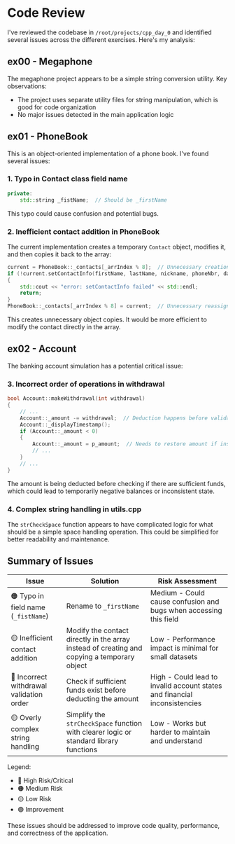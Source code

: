 # Code Review

I've reviewed the codebase in `/root/projects/cpp_day_0` and identified several issues across the different exercises. Here's my analysis:

## ex00 - Megaphone

The megaphone project appears to be a simple string conversion utility. Key observations:

- The project uses separate utility files for string manipulation, which is good for code organization
- No major issues detected in the main application logic

## ex01 - PhoneBook

This is an object-oriented implementation of a phone book. I've found several issues:

### 1. Typo in Contact class field name
```cpp
private:
    std::string _fistName;  // Should be _firstName
```
This typo could cause confusion and potential bugs.

### 2. Inefficient contact addition in PhoneBook

The current implementation creates a temporary `Contact` object, modifies it, and then copies it back to the array:

```cpp
current = PhoneBook::_contacts[_arrIndex % 8];  // Unnecessary creation and copy
if (!current.setContactInfo(firstName, lastName, nickname, phoneNbr, darkestSecret))
{
    std::cout << "error: setContactInfo failed" << std::endl;
    return;
}
PhoneBook::_contacts[_arrIndex % 8] = current;  // Unnecessary reassignment
```

This creates unnecessary object copies. It would be more efficient to modify the contact directly in the array.

## ex02 - Account

The banking account simulation has a potential critical issue:

### 3. Incorrect order of operations in withdrawal
```cpp
bool Account::makeWithdrawal(int withdrawal)
{
    // ...
    Account::_amount -= withdrawal;  // Deduction happens before validation
    Account::_displayTimestamp();
    if (Account::_amount < 0)
    {
        Account::_amount = p_amount;  // Needs to restore amount if insufficient
        // ...
    }
    // ...
}
```

The amount is being deducted before checking if there are sufficient funds, which could lead to temporarily negative balances or inconsistent state.

### 4. Complex string handling in utils.cpp

The `strCheckSpace` function appears to have complicated logic for what should be a simple space handling operation. This could be simplified for better readability and maintenance.

## Summary of Issues

| Issue | Solution | Risk Assessment |
|-------|----------|-----------------|
| 🟠 Typo in field name (`_fistName`) | Rename to `_firstName` | Medium - Could cause confusion and bugs when accessing this field |
| 🟡 Inefficient contact addition | Modify the contact directly in the array instead of creating and copying a temporary object | Low - Performance impact is minimal for small datasets |
| 🔴 Incorrect withdrawal validation order | Check if sufficient funds exist before deducting the amount | High - Could lead to invalid account states and financial inconsistencies |
| 🟡 Overly complex string handling | Simplify the `strCheckSpace` function with clearer logic or standard library functions | Low - Works but harder to maintain and understand |

Legend:
- 🔴 High Risk/Critical
- 🟠 Medium Risk
- 🟡 Low Risk
- 🟢 Improvement

These issues should be addressed to improve code quality, performance, and correctness of the application.